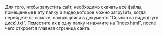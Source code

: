 Для того, чтобы запустить сайт, необходимо скачать все файлы, помещенные в эту папку и видео,которое можно загрузить, когда перейдете по ссылке, находящейся в документе "Ссылка на видео(гугл диск).txt".
Поместите их в одну папку и нажмите на "index.html", после чего откроется главная страница сайта.
